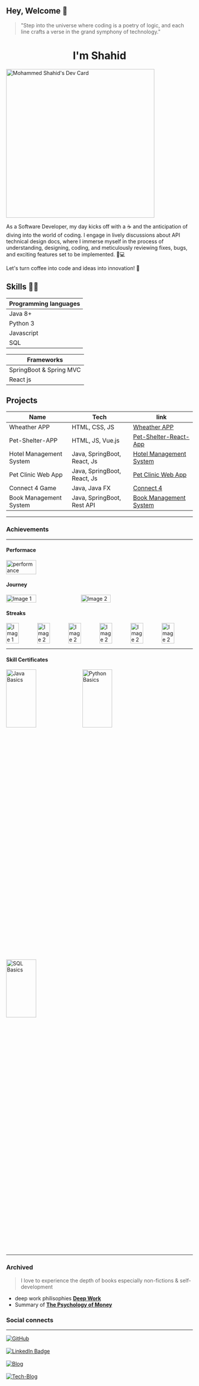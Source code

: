 ## Hey, Welcome 👋

> "Step into the universe where coding is a poetry of logic, and each line crafts a verse in the grand symphony of technology."


<div align = "center">
 <h1> I'm Shahid </h1>
</div>

<a href="https://app.daily.dev/ms_shahid"><img src="https://api.daily.dev/devcards/20b27d615dcd43d2b12588fbf4a8a6c0.png?r=y4u" width="400" alt="Mohammed Shahid's Dev Card"/></a>

 As a Software Developer, my day kicks off with a ☕️ and the anticipation of diving into the world of coding. I engage in lively discussions about API technical design docs, where I immerse myself in the process of understanding, designing, coding, and meticulously reviewing fixes, bugs, and exciting features set to be implemented. 🚀💻

Let's turn coffee into code and ideas into innovation! 🌟

## Skills 🎊🎉

| Programming languages |
|---------| 
| Java 8+ |   
| Python 3 |  
| Javascript |
| SQL |

| Frameworks |
|---------|
| SpringBoot & Spring MVC |
| React js |

## Projects 
| Name | Tech | link |
|-----| ------|------|
| Wheather APP | HTML, CSS, JS | [Wheather APP](https://github.com/Ms-Shahid/weather-app) |
| Pet-Shelter-APP | HTML, JS, Vue.js | [Pet-Shelter-React-App](https://github.com/Ms-Shahid/Pet-Shelter-React-App) |
| Hotel Management System | Java, SpringBoot, React, Js | [Hotel Management System](https://github.com/Ms-Shahid/Hotel-Booking-Management) |
| Pet Clinic Web App | Java, SpringBoot, React, Js| [Pet Clinic Web App](https://github.com/Ms-Shahid/jgsu-spring-petclinic) |
| Connect 4 Game | Java, Java FX | [Connect 4 ](https://github.com/Ms-Shahid/Connect4Game) |
| Book Management System | Java, SpringBoot, Rest API | [Book Management System](https://github.com/Ms-Shahid/BookManagementSystem) |

<hr>

### Achievements 
********************************************************************************************************************************************************
#### Performace 
<div style="display: flex;">
 <img src = "https://github.com/Ms-Shahid/Ms-Shahid/assets/55689725/a112fd89-ae54-4573-b10a-bbdbc821002a" alt="performance" style="width: 40%; height: 20%;">
</div>

#### Journey 
<div style="display: flex;">
  <img src="https://github.com/Ms-Shahid/Ms-Shahid/assets/55689725/a317f491-62ad-43a4-ab59-16027569a4fc" alt="Image 1" style="width: 40%; height: 20%;">
  <img src="https://github.com/Ms-Shahid/Ms-Shahid/assets/55689725/d204f24b-ecce-49da-8cb1-fafa5e329aca" alt="Image 2" style="width: 40%; height: 20%;">
</div>

#### Streaks
<div style="display: flex;">
  <img src="https://github.com/Ms-Shahid/Ms-Shahid/assets/55689725/0c0c91a1-4c97-439b-a1ef-bcec4920841b" alt="Image 1" style="width: 40%; height: 20%;">
  <img src="https://github.com/Ms-Shahid/Ms-Shahid/assets/55689725/5327aace-3cc8-4ddc-8716-6acaba9afb3a" alt="Image 2" style="width: 40%; height: 20%;">
  <img src="https://github.com/Ms-Shahid/Ms-Shahid/assets/55689725/397d75c5-e779-42e6-8733-26485bfffa07" alt="Image 2" style="width: 40%; height: 20%;">
  <img src="https://github.com/Ms-Shahid/Ms-Shahid/assets/55689725/572a6d17-47bc-4794-bc0b-7975399af17a" alt="Image 2" style="width: 40%; height: 20%;">
  <img src="https://github.com/Ms-Shahid/Ms-Shahid/assets/55689725/cd0ece59-a3d6-4981-8c1a-4a1e651f0f8a" alt="Image 2" style="width: 40%; height: 20%;">
  <img src="https://github.com/Ms-Shahid/Ms-Shahid/assets/55689725/82cc21b3-7215-40d8-8f6b-f2aeea9e6f38" alt="Image 2" style="width: 40%; height: 20%;">
</div>
<hr>

#### Skill Certificates
<div style="diplay: flex;">
   <a href="https://www.hackerrank.com/certificates/11ac123da2c1"><img src="https://github.com/Ms-Shahid/Ms-Shahid/assets/55689725/19b90e4c-7b33-4e3f-8937-ea42f3eb0208" alt = "Java Basics" style="width: 40%; height: 20%;"></a>
   <a href = "https://www.hackerrank.com/certificates/f28fffd097e1"><img src="https://github.com/Ms-Shahid/Ms-Shahid/assets/55689725/b18371c4-fc86-49fd-899f-c5b26b088c9f" alt = "Python Basics" style="width: 40%; height: 20%;"></a>
   <a href = "https://www.hackerrank.com/certificates/81b7f236b5fe"><img src="https://github.com/Ms-Shahid/Ms-Shahid/assets/55689725/de698a7b-b52a-41fc-9dcc-0f6c558731af" alt = "SQL Basics" style="width: 40%; height: 20%;"></a>
   
</div>
<hr>

### Archived
> I love to experience the depth of books especially non-fictions & self-development

* deep work philisophies **<a href="https://medium.com/@ms2406shahid/deep-work-philosophies-4724b9ecf024" target="_blank">Deep Work</a>**
* Summary of **<a href="https://medium.com/@ms2406shahid/insight-summary-about-psychology-of-money-4e651e2ee5cc" target="_blank">The Psychology of Money</a>**
 
### Social connects
<hr>
 <div id="badges">
 <a href="https://github.com/Ms-Shahid">
    <img src="https://img.shields.io/badge/GitHub-100000?style=for-the-badge&logo=github&logoColor=white" alt="GitHub"/>
 </a>
 <br>
 <br>
 <a href="https://www.linkedin.com/in/mohammed-shahid-473327148/">
    <img src="https://img.shields.io/badge/LinkedIn-0077B5?style=for-the-badge&logo=linkedin&logoColor=white" alt="LinkedIn Badge"/>
 </a>
 <br>
 <br>
 <a href="https://medium.com/@ms2406shahid">
    <img src="https://img.shields.io/badge/Medium-12100E?style=for-the-badge&logo=medium&logoColor=white" alt="Blog"/>
 </a>
 <br>
 <br>
 <a href="https://dev.to/msshahid">
    <img src="https://img.shields.io/badge/dev.to-0A0A0A?style=for-the-badge&logo=devdotto&logoColor=white" alt="Tech-Blog"/>
 </a>
 <br>
 <br>
</div>

